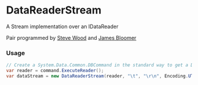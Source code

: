 DataReaderStream
================

A Stream implementation over an IDataReader

Pair programmed by [Steve Wood](http://github.com/sjwood) and [James Bloomer](http://github.com/jamesbloomer)

### Usage

``` C#
// Create a System.Data.Common.DBCommand in the standard way to get a DataReader
var reader = command.ExecuteReader();
var dataStream = new DataReaderStream(reader, "\t", "\r\n", Encoding.UTF8);
```
